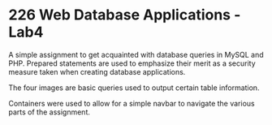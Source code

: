 # 226 Web Database Applications - Lab4

A simple assignment to get acquainted with database queries in MySQL and PHP. Prepared statements are used to emphasize their merit as a security measure taken when creating database applications.

The four images are basic queries used to output certain table information.

Containers were used to allow for a simple navbar to navigate the various parts of the assignment.
